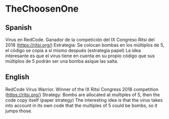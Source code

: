 # TheChoosenOne

## Spanish
Virus en RedCode. Ganador de la competición del IX Congreso Ritsi del 2018 (https://ritsi.org/)
Estrategia: Se colocan bombas en los múltiplos de 5, el código se copia a sí mismo después (estrategia papel)
            La idea interesante es que el virus tiene en cuenta en su propio código que sus múltiplos de 5 podrán ser una
            bomba asíque las salta.

## English
RedCode Virus Warrior. Winner of the IX Ritsi Congress 2018 competition (https://ritsi.org/)
Strategy: Bombs are allocated at multiples of 5, then the code copy itself (paper strategy)
          The interesting idea is that the virus takes into account in its own code that the multiples of 5 could be
          bombs, so it jumps those.

